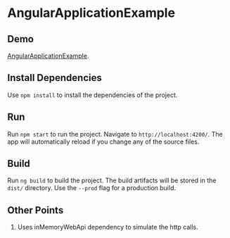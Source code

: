 # AngularApplicationExample

## Demo

[AngularApplicationExample](https://jbtadmin.github.io/angular/).

## Install Dependencies

Use `npm install` to install the dependencies of the project.

## Run

Run `npm start` to run the project. Navigate to `http://localhost:4200/`. The app will automatically reload if you change any of the source files.

## Build

Run `ng build` to build the project. The build artifacts will be stored in the `dist/` directory. Use the `--prod` flag for a production build.

## Other Points
1. Uses inMemoryWebApi dependency to simulate the http calls.
